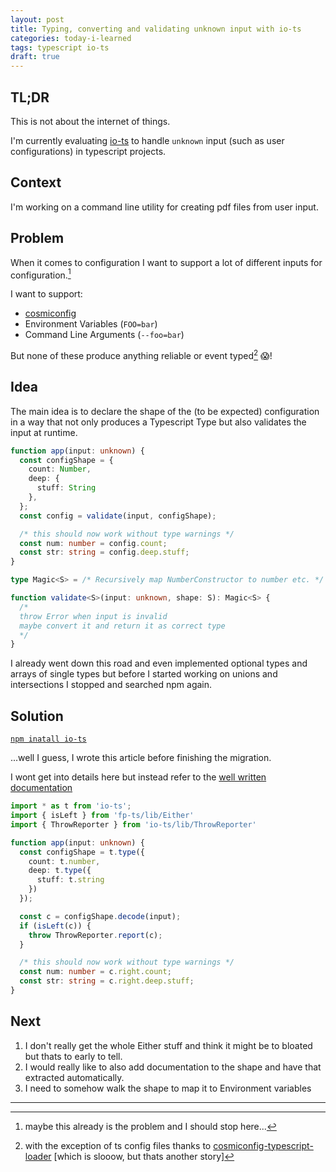 ```yaml
---
layout: post
title: Typing, converting and validating unknown input with io-ts
categories: today-i-learned
tags: typescript io-ts
draft: true
---
```


## TL;DR

This is not about the internet of things.

I'm currently evaluating [io-ts](https://www.npmjs.com/package/io-ts) to
handle `unknown` input (such as user configurations) in typescript projects.

## Context

I'm working on a command line utility for creating pdf files from
user input.

## Problem

When it comes to configuration I want to support a lot of different inputs
for configuration.[^1]

I want to support:

 - [cosmiconfig](https://www.npmjs.com/package/cosmiconfig)
 - Environment Variables (`FOO=bar`)
 - Command Line Arguments (`--foo=bar`)

But none of these produce anything reliable or event typed[^2] 😱! 


## Idea

The main idea is to declare the shape of the (to be expected) configuration
in a way that not only produces a Typescript Type but also validates the input 
at runtime.

```ts
function app(input: unknown) {
  const configShape = {
    count: Number,
    deep: {
      stuff: String
    },
  };
  const config = validate(input, configShape);

  /* this should now work without type warnings */
  const num: number = config.count;
  const str: string = config.deep.stuff;
}

type Magic<S> = /* Recursively map NumberConstructor to number etc. */

function validate<S>(input: unknown, shape: S): Magic<S> {
  /* 
  throw Error when input is invalid
  maybe convert it and return it as correct type
  */
}
```

I already went down this road and even implemented optional types and arrays of 
single types but before I started working on unions and intersections
I stopped and searched npm again. 

## Solution

[`npm inatall io-ts`](https://www.npmjs.com/package/io-ts)

...well I guess, I wrote this article before finishing the migration.

I wont get into details here but instead refer to the [well written documentation](https://www.npmjs.com/package/io-ts#installation)

```ts
import * as t from 'io-ts';
import { isLeft } from 'fp-ts/lib/Either'
import { ThrowReporter } from 'io-ts/lib/ThrowReporter'

function app(input: unknown) {
  const configShape = t.type({
    count: t.number,
    deep: t.type({
      stuff: t.string
    })
  });

  const c = configShape.decode(input);
  if (isLeft(c)) {
    throw ThrowReporter.report(c);
  }

  /* this should now work without type warnings */
  const num: number = c.right.count;
  const str: string = c.right.deep.stuff;
}
```

## Next

1. I don't really get the whole Either stuff and think it might be to bloated
   but thats to early to tell.
2. I would really like to also add documentation to the shape and have that 
   extracted automatically.
3. I need to somehow walk the shape to map it to Environment variables 

---

[^1]: maybe this already is the problem and I should stop here...
[^2]: with the exception of ts config files thanks to [cosmiconfig-typescript-loader](https://www.npmjs.com/package/@endemolshinegroup/cosmiconfig-typescript-loader) [which is slooow, but thats another story]
